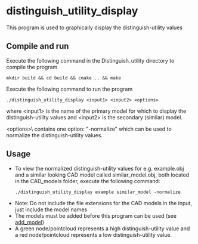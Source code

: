 
# distinguish_utility_display
This program is used to graphically display the distinguish-utility values

## Compile and run
Execute the following command in the Distinguish_utility directory to compile the program
```
mkdir build && cd build && cmake .. && make
```
Execute the following command to run the program
```
./distinguish_utility_display <input1> <input2> <options>
```

where \<input1\> is the name of the primary model for which to display the distinguish-utility values and \<input2\> is the secondary (similar) model.

\<options>\ contains one option: "-normalize" which can be used to normalize the distinguish-utility values.   

## Usage
* To view the normalized distinguish-utility values for e.g. example.obj and a similar looking CAD model called similar_model.obj, both located in the CAD_models folder, execute the following command: 
    ```
    ./distinguish_utility_display example similar_model -normalize
    ```
* Note: Do not include the file extensions for the CAD models in the input, just include the model names
* The models must be added before this program can be used (see [add_model](https://github.com/Laxen/object_identification_localization/tree/master/add_model)) 
* A green node/pointcloud represents a high distinguish-utility value and a red node/pointcloud represents a low distinguish-utility value. 
